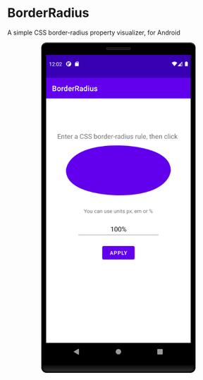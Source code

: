# BorderRadius
A simple CSS border-radius property visualizer, for Android

<div style="text-align: center">
    <img src="./screenshot.png" style="width: 350px;"/>
</div>